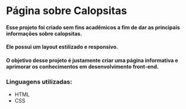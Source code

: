 # Página sobre Calopsitas
#### Esse projeto foi criado sem fins acadêmicos a fim de dar as principais informações sobre calopsitas.

#### Ele possui um layout estilizado e responsivo.

#### O objetivo desse projeto é justamente criar uma página informativa e aprimorar os conhecimentos em desenvolvimento front-end.

### Linguagens utilizadas:
 - HTML
 - CSS